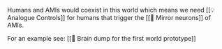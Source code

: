 Humans and AMIs would coexist in this world which means we need [[💡 Analogue Controls]] for humans that trigger the [[🧩 Mirror neurons]] of AMIs.

For an example see: [[🧠 Brain dump for the first world prototype]]
